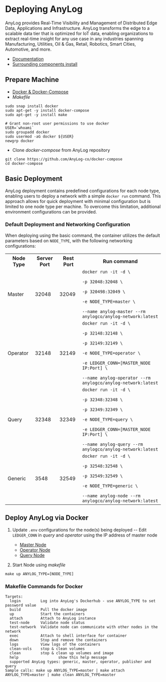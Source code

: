 # Deploying AnyLog

AnyLog provides Real-Time Visibility and Management of Distributed Edge Data, Applications and Infrastructure. AnyLog 
transforms the edge to a scalable data tier that is optimized for IoT data, enabling organizations to extract real-time 
insight for any use case in any industries spanning Manufacturing, Utilities, Oil & Gas, Retail, Robotics, Smart Cities, 
Automotive, and more.

* [Documentation](https://github.com/AnyLog-co/documentation/)
* [Surrounding components install](support-tools/README.md)


## Prepare Machine
* [Docker & Docker-Compose](https://docs.docker.com/engine/install/)
* _Makefile_
```shell
sudo snap install docker
sudo apt-get -y install docker-compose 
sudo apt-get -y install make
 
# Grant non-root user permissions to use docker
USER=`whoami`
sudo groupadd docker 
sudo usermod -aG docker ${USER} 
newgrp docker
```

* Clone _docker-compose_ from AnyLog repository
```shell
git clone https://github.com/AnyLog-co/docker-compose
cd docker-compose
```

## Basic Deployment
AnyLog deployment contains  predefined configurations for each node type, enabling users to deploy a network with a 
simple `docker run` command. This approach allows for quick deployment with minimal configuration but is limited to one 
node type per machine. To overcome this limitation, additional environment configurations can be provided.

### Default Deployment and Networking Configuration
When deploying using the basic command, the container utilizes the default parameters based on `NODE_TYPE`, with the 
following networking configurations:

<html>
<table>
   <tr>
      <th>Node Type</th>
      <th>Server Port</th>
      <th>Rest Port</th>
      <th>Run command</th>
   </tr>
   <tr>
      <td>Master</td>
      <td>32048</td>
      <td>32049</td>
      <td><code>docker run -it -d \ 
<br/>-p 32048:32048 \
<br/>-p 320498:32049 \
<br/>-e NODE_TYPE=master \
<br/>--name anylog-master --rm anylogco/anylog-network:latest</code></td>
   </tr>
   <tr>
      <td>Operator</td>
      <td>32148</td>
      <td>32149</td>
      <td><code>docker run -it -d \ 
<br/>-p 32148:32148 \
<br/>-p 32149:32149 \
<br/>-e NODE_TYPE=operator \
<br/>-e LEDGER_CONN=[MASTER_NODE IP:Port] \
<br/>--name anylog-operator --rm anylogco/anylog-network:latest</code></td>
   </tr>
   <tr>
      <td>Query</td>
      <td>32348</td>
      <td>32349</td>
      <td><code>docker run -it -d \ 
<br/>-p 32348:32348 \
<br/>-p 32349:32349 \
<br/>-e NODE_TYPE=query \
<br/>-e LEDGER_CONN=[MASTER_NODE IP:Port] \
<br/>--name anylog-query --rm anylogco/anylog-network:latest</code></td>
   </tr>
   <tr>
      <td>Generic</td>
      <td>3548</td>
      <td>32549</td>
      <td><code>docker run -it -d \ 
<br/>-p 32548:32548 \
<br/>-p 32549:32549 \
<br/>-e NODE_TYPE=generic \
<br/>--name anylog-node --rm anylogco/anylog-network:latest</code></td>
   </tr>
</table>
</html>


## Deploy AnyLog via Docker
1. Update `.env` configurations for the node(s) being deployed -- Edit `LEDGER_CONN` in _query_ and _operator_ using  the 
IP address of master node
   * [Master Node](docker-makefiles/master-configs)
   * [Operator Node](docker-makefiles/operator-configs)
   * [Query Node](docker-makefiles/query-configs)

2. Start Node using _makefile_
```shell
make up ANYLOG_TYPE=[NODE_TYPE]
```

### Makefile Commands for Docker
```shell
Targets:
  login         Log into AnyLog's Dockerhub - use ANYLOG_TYPE to set password value
  build         Pull the docker image
  up            Start the containers
  attach        Attach to AnyLog instance
  test-node     Validate node status
  test-network  Validate node can communicate with other nodes in the network
  exec          Attach to shell interface for container
  down          Stop and remove the containers
  logs          View logs of the containers
  clean-vols    stop & clean volumes
  clean         stop & clean up volumes and image
  help                  show this help message
  supported AnyLog types: generic, master, operator, publisher and query
Sample calls: make up ANYLOG_TYPE=master | make attach ANYLOG_TYPE=master | make clean ANYLOG_TYPE=master
```